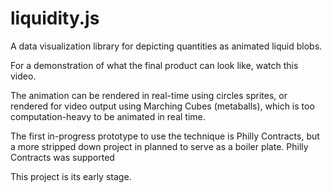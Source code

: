 # liquidity.js
A data visualization library for depicting quantities as animated liquid blobs.

For a demonstration of what the final product can look like, watch this video.

The animation can be rendered in real-time using circles sprites, or rendered for video output using Marching Cubes (metaballs), which is too computation-heavy to be animated in real time.

The first in-progress prototype to use the technique is Philly Contracts, but a more stripped down project in planned to serve as a boiler plate. Philly Contracts was supported

This project is its early stage.
